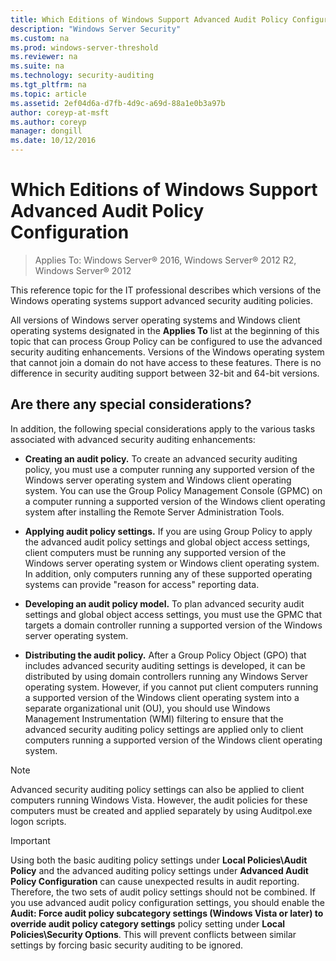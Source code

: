 ```yaml
---
title: Which Editions of Windows Support Advanced Audit Policy Configuration
description: "Windows Server Security"
ms.custom: na
ms.prod: windows-server-threshold
ms.reviewer: na
ms.suite: na
ms.technology: security-auditing
ms.tgt_pltfrm: na
ms.topic: article
ms.assetid: 2ef04d6a-d7fb-4d9c-a69d-88a1e0b3a97b
author: coreyp-at-msft
ms.author: coreyp
manager: dongill
ms.date: 10/12/2016
---
```

# Which Editions of Windows Support Advanced Audit Policy Configuration

>Applies To: Windows Server&reg; 2016, Windows Server&reg; 2012 R2, Windows Server&reg; 2012

This reference topic for the IT professional describes which versions of the Windows operating systems support advanced security auditing policies.

All versions of Windows server operating systems and Windows client operating systems designated in the **Applies To** list at the beginning of this topic that can process Group Policy can be configured to use the advanced security auditing enhancements. Versions of the Windows operating system that cannot join a domain do not have access to these features. There is no difference in security auditing support between 32-bit and 64-bit versions.

## Are there any special considerations?
In addition, the following special considerations apply to the various tasks associated with advanced security auditing enhancements:

-   **Creating an audit policy.** To create an advanced security auditing policy, you must use a computer running any supported version of the Windows server operating system and Windows client operating system. You can use the Group Policy Management Console (GPMC) on a computer running a supported version of the Windows client operating system after installing the Remote Server Administration Tools.

-   **Applying audit policy settings.** If you are using Group Policy to apply the advanced audit policy settings and global object access settings, client computers must be running any supported version of the Windows server operating system or Windows client operating system. In addition, only computers running any of these supported operating systems can provide "reason for access" reporting data.

-   **Developing an audit policy model.** To plan advanced security audit settings and global object access settings, you must use the GPMC that targets a domain controller running a supported version of the Windows server operating system.

-   **Distributing the audit policy.** After a Group Policy Object (GPO) that includes advanced security auditing settings is developed, it can be distributed by using domain controllers running any Windows Server operating system. However, if you cannot put client computers running a supported version of the Windows client operating system into a separate organizational unit (OU), you should use Windows Management Instrumentation (WMI) filtering to ensure that the advanced security auditing policy settings are applied only to client computers running a supported version of the Windows client operating system.

> [!NOTE]
> Advanced security auditing policy settings can also be applied to client computers running Windows Vista. However, the audit policies for these computers must be created and applied separately by using Auditpol.exe logon scripts.

> [!IMPORTANT]
> Using both the basic auditing policy settings under **Local Policies\Audit Policy** and the advanced auditing policy settings under **Advanced Audit Policy Configuration** can cause unexpected results in audit reporting. Therefore, the two sets of audit policy settings should not be combined. If you use advanced audit policy configuration settings, you should enable the **Audit: Force audit policy subcategory settings (Windows Vista or later) to override audit policy category settings** policy setting under **Local Policies\Security Options**. This will prevent conflicts between similar settings by forcing basic security auditing to be ignored.


